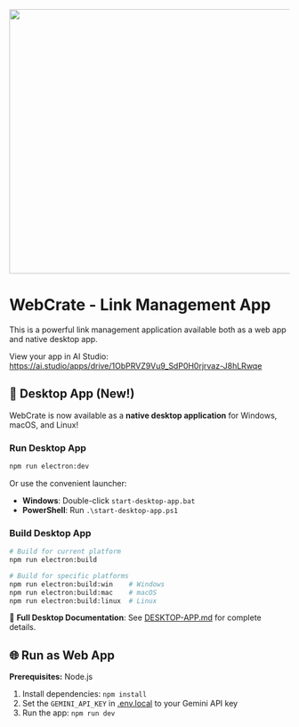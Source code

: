 <div align="center">
<img width="1200" height="475" alt="GHBanner" src="https://github.com/user-attachments/assets/0aa67016-6eaf-458a-adb2-6e31a0763ed6" />
</div>

# WebCrate - Link Management App

This is a powerful link management application available both as a web app and native desktop app.

View your app in AI Studio: https://ai.studio/apps/drive/1ObPRVZ9Vu9_SdP0H0rjrvaz-J8hLRwqe

## 🚀 Desktop App (New!)

WebCrate is now available as a **native desktop application** for Windows, macOS, and Linux!

### Run Desktop App

```bash
npm run electron:dev
```

Or use the convenient launcher:

- **Windows**: Double-click `start-desktop-app.bat`
- **PowerShell**: Run `.\start-desktop-app.ps1`

### Build Desktop App

```bash
# Build for current platform
npm run electron:build

# Build for specific platforms
npm run electron:build:win    # Windows
npm run electron:build:mac    # macOS
npm run electron:build:linux  # Linux
```

📖 **Full Desktop Documentation**: See [DESKTOP-APP.md](DESKTOP-APP.md) for complete details.

## 🌐 Run as Web App

**Prerequisites:** Node.js

1. Install dependencies:
   `npm install`
2. Set the `GEMINI_API_KEY` in [.env.local](.env.local) to your Gemini API key
3. Run the app:
   `npm run dev`
